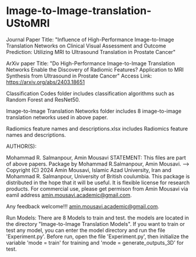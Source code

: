 # Image-to-Image-translation-UStoMRI
Journal Paper Title: "Influence of High-Performance Image-to-Image Translation Networks on Clinical Visual Assessment and Outcome Prediction: Utilizing MRI to Ultrasound Translation in Prostate Cancer"

ArXiv paper Title: "Do High-Performance Image-to-Image Translation Networks Enable the Discovery of Radiomic Features? Application to MRI Synthesis from Ultrasound in Prostate Cancer"
Access Link: https://arxiv.org/abs/2403.18651

Classification Codes folder includes classification algorithms such as Random Forest and ResNet50.

Image-to-Image Translation Networks folder includes 8 image-to-image translation networks used in above paper. 

Radiomics feature names and descriptions.xlsx includes Radiomics feature names and descriptions. 

AUTHOR(S):

Mohammad R. Salmanpour, Amin Mousavi
STATEMENT: This files are part of above papers. Package by Mohammad R.Salmanpour, Amin Mousavi. --> Copyright (C) 2024 Amin Mousavi, Islamic Azad University, Iran and Mohammad R. Salmanpour, University of British coulumbia. This package is distributed in the hope that it will be useful. It is flexible license for research products. For commercial use, please get permison from Amin Mousavi via eamil address amin.mousavi.academic@gmail.com.

Any feedback welcome!!! amin.mousavi.academic@gmail.com.

Run Models:
There are 8 Models to train and test. the models are located in the directory "Image-to-Image Translation Models". If you want to train or test any model, you can enter the model directory and run the file 'Experiment.py'. Before run, open the file 'Experiment.py', then initialize the variable 'mode = train' for training and 'mode = generate_outputs_3D' for test.

